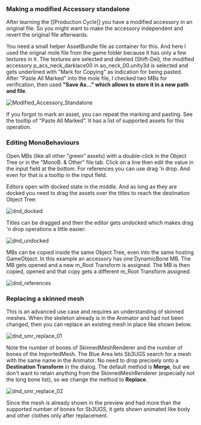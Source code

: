 ### Making a modified Accessory standalone

After learning the [[Production Cycle]] you have a modified accessory in an original file. So you might want to make the accessory independent and revert the original file afterwards.

You need a small helper AssetBundle file as container for this. And here I used the orignal mole file from the game folder because it has only a few textures in it. The textures are selected and deleted (Shift-Del), the modified accessory p_acs_neck_darklace00 in ao_neck_00.unity3d is selected and gets underlined with "Mark for Copying" as indication for being pasted. After "Paste All Marked" into the mole file, I checked two MBs for verification, then used **"Save As..." which allows to store it in a new path and file**.

![Modified_Accessory_Standalone](https://user-images.githubusercontent.com/104311725/167832473-7e9826ba-569f-42ba-9158-a2512de44f33.gif)

If you forgot to mark an asset, you can repeat the marking and pasting. See the tooltip of "Paste All Marked". It has a list of supported assets for this operation.

### Editing MonoBehaviours

Open MBs (like all other "green" assets) with a double-click in the Object Tree or in the "MonoB. & Other" file tab.
Click on a line then edit the value in the input field at the bottom. For references you can use drag 'n drop. And even for that is a tooltip in the input field.

Editors open with docked state in the middle. And as long as they are docked you need to drag the assets over the titles to reach the destination Object Tree:

![dnd_docked](https://github.com/enimaroah-cubic/Sb3UGS/assets/104311725/fd2ff38e-ba84-4cab-a8ec-16cb756d01a0)


Titles can be dragged and then the editor gets undocked which makes drag 'n drop operations a little easier:

![dnd_undocked](https://github.com/enimaroah-cubic/Sb3UGS/assets/104311725/c1029803-88c8-407e-bfcb-2c711d94e10c)


MBs can be copied inside the same Object Tree, even into the same hosting GameObject. In this example an accessory has one DynamicBone MB. The MB gets opened and a new m_Root Transform is assigned. The MB is then copied, opened and that copy gets a different m_Root Transform assigned.

![dnd_references](https://github.com/enimaroah-cubic/Sb3UGS/assets/104311725/1feea03f-dee0-4c09-a2f4-c7164ce61721)

### Replacing a skinned mesh
This is an advanced use case and requires an understanding of skinned meshes.
When the skeleton already is in the Animator and had not been changed, then you can replace an existing mesh in place like shown below. 

![dnd_smr_replace_01](https://github.com/enimaroah-cubic/Sb3UGS/assets/104311725/fbf52f47-b26c-433e-bc78-c33744262ce4)

Note the number of bones of SkinnedMeshRenderer and the number of bones of the ImportedMesh. The Blue Area lets Sb3UGS search for a mesh with the same name in the Animator. No need to drop precisely onto a **Destination Transform** in the dialog. The default method is **Merge**, but we don't want to retain anything from the SkinnedMeshRenderer (especially not the long bone list), so we change the method to **Replace**. 

![dnd_smr_replace_02](https://github.com/enimaroah-cubic/Sb3UGS/assets/104311725/51b545cc-7db5-497f-b6b3-9caaf6d37a9d)

Since the mesh is already shown in the preview and had more than the supported number of bones for Sb3UGS, it gets shown animated like body and other clothes only after replacement.